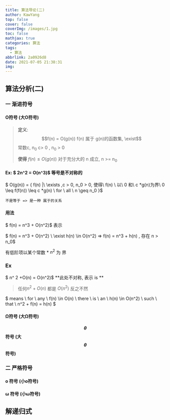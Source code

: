 ```yaml
---
title: 算法导论(二)
author: KawYang
top: false
cover: false
coverImg: /images/1.jpg
toc: false
mathjax: true
categories: 算法
tags:
  - 算法
abbrlink: 2a0926d8
date: 2021-07-05 21:38:31
img:
---
```

## 算法分析(二)

### 一 渐进符号

#### O符号 (大O符号)

> **定义**: $$f(n) = O(g(n)) f(n) 属于 g(n)的函数集, \exist$$常数c, n<sub>0</sub>  c> 0 , n<sub>0</sub> > 0
>
> **使得** $f(n) \leq O(g(n))$ 对于充分大的 n 成立,  n >= n<sub>0</sub>

#### Ex: $ 2n^2 = O(n^3)$ **等号是不对称的**

$ O(g(n)) =  \{ f(n) |\  \exists ,c > 0, n_0 > 0, 使得\ f(n) \ 以\ 0 和\ c *g(n)为界\   0 \leq f(f(n)) \leq c *g(n) \  for \ all \  n \geq n_0 \}$

`不是等于 => 是一种 属于的关系`

#### 用法

$ f(n) = n^3 + O(n^2)$ 表示

$ f(n) = n^3 + O(n^2) \  \exist h(n) \in O(n^2) => f(n) = n^3 + h(n)  , 存在 n > n_0$

有低阶项以某个常数 * $n^2$ 为 界

### Ex

$ n^ 2  +O(n) = O(n^2)$ **此处不对称, 表示 is **

> 任何$n^2  +O(n)$ 都是 $O(n^2)$ 反之不然

$ means \ for  \ any \ f(n) \in O(n) \ there \ is \ an \ h(n) \in O(n^2) \ such \ that \ n^2 + f(n) = h(n) $







#### Ω符号 (大Ω符号)

#### $$\theta $$ 符号 (大$$\theta$$符号)





### 二 严格符号

#### o 符号 (小o符号)

#### ω 符号 (小ω符号)



## 解递归式





